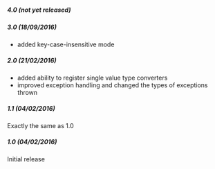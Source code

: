 ##### 4.0 (not yet released)

##### 3.0 (18/09/2016)

* added key-case-insensitive mode

##### 2.0 (21/02/2016)

* added ability to register single value type converters
* improved exception handling and changed the types of exceptions thrown

##### 1.1 (04/02/2016)

Exactly the same as 1.0

##### 1.0 (04/02/2016)

Initial release
